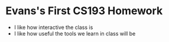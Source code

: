 # Evans's First CS193 Homework

- I like how interactive the class is
- I like how useful the tools we learn in class will be 

